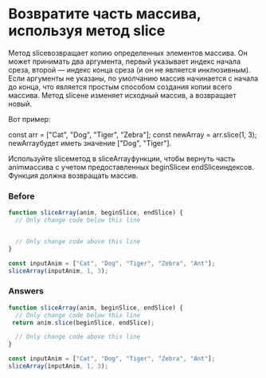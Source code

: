 # Возвратите часть массива, используя метод slice
Метод sliceвозвращает копию определенных элементов массива. Он может принимать два аргумента, первый указывает индекс начала среза, второй — индекс конца среза (и он не является инклюзивным). Если аргументы не указаны, по умолчанию массив начинается с начала до конца, что является простым способом создания копии всего массива. Метод sliceне изменяет исходный массив, а возвращает новый.

Вот пример:

const arr = ["Cat", "Dog", "Tiger", "Zebra"];
const newArray = arr.slice(1, 3);
newArrayбудет иметь значение ["Dog", "Tiger"].

Используйте sliceметод в sliceArrayфункции, чтобы вернуть часть animмассива с учетом предоставленных beginSliceи endSliceиндексов. Функция должна возвращать массив.

### Before
```javascript
function sliceArray(anim, beginSlice, endSlice) {
  // Only change code below this line


  // Only change code above this line
}

const inputAnim = ["Cat", "Dog", "Tiger", "Zebra", "Ant"];
sliceArray(inputAnim, 1, 3);
```
### Answers
```javascript
function sliceArray(anim, beginSlice, endSlice) {
  // Only change code below this line
 return anim.slice(beginSlice, endSlice);

  // Only change code above this line
}

const inputAnim = ["Cat", "Dog", "Tiger", "Zebra", "Ant"];
sliceArray(inputAnim, 1, 3);
```
